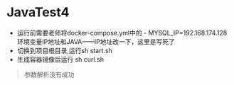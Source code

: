 # JavaTest4
* 运行前需要老师将docker-compose.yml中的  - MYSQL_IP=192.168.174.128环境变量IP地址和JAVA——IP地址改一下，这里是写死了
* 切换到项目根目录,运行sh start.sh
* 生成容器镜像后运行 sh curl.sh

>参数解析没有成功
